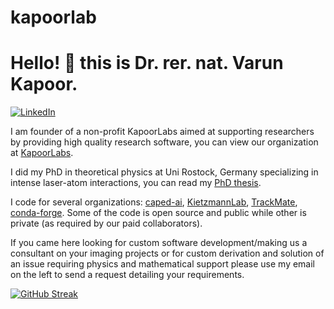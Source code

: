 # kapoorlab
# Hello! :wave: this is Dr. rer. nat. Varun Kapoor. 


[![LinkedIn][linkedin-shield]][linkedin-url]

I am founder of a non-profit KapoorLabs aimed at supporting researchers by providing high quality research software, you can view our organization at [KapoorLabs](https://kapoorlabs.org).

I did my PhD in theoretical physics at Uni Rostock, Germany specializing in intense laser-atom interactions, you can read my [PhD thesis](https://doi.org/10.18453/rosdok_id00001296).

[linkedin-shield]: https://img.shields.io/badge/-LinkedIn-black.svg?style=flat-square&logo=linkedin&colorB=555
[linkedin-url]: https://www.linkedin.com/in/varun-kapoor-6734b982/

I code for several organizations: [caped-ai](https://github.com/Kapoorlabs-CAPED), [KietzmannLab](https://github.com/KietzmannLab), [TrackMate](https://github.com/trackmate-sc), [conda-forge](https://github.com/conda-forge). Some of the code is open source and public while other is private (as required by our paid collaborators). 

If you came here looking for custom software development/making us a consultant on your imaging projects or for custom derivation and solution of an issue requiring physics and mathematical support please use my email on the left to send a request detailing your requirements.


[![GitHub Streak](https://streak-stats.demolab.com/?user=kapoorlab)](https://git.io/streak-stats)
